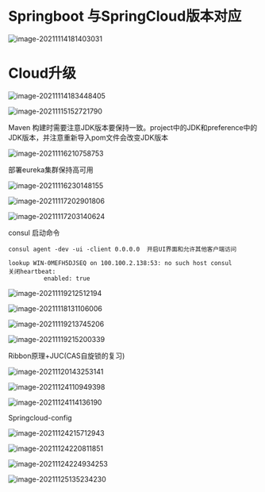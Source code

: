 # Springboot 与SpringCloud版本对应



![image-20211114181403031](https://gitee.com/wowosong/pic-md/raw/master/20211114181403.png)

# Cloud升级

![image-20211114183448405](https://gitee.com/wowosong/pic-md/raw/master/20211114183448.png)

![image-20211115152721790](https://gitee.com/wowosong/pic-md/raw/master/20211115152739.png)

Maven 构建时需要注意JDK版本要保持一致。project中的JDK和preference中的JDK版本，并注意重新导入pom文件会改变JDK版本

![image-20211116210758753](https://gitee.com/wowosong/pic-md/raw/master/20211116210759.png)

部署eureka集群保持高可用

![image-20211116230148155](https://gitee.com/wowosong/pic-md/raw/master/20211116230149.png)

![image-20211117202901806](https://gitee.com/wowosong/pic-md/raw/master/20211117202902.png)

![image-20211117203140624](https://gitee.com/wowosong/pic-md/raw/master/20211117203140.png)

consul 启动命令

```
consul agent -dev -ui -client 0.0.0.0  开启UI界面和允许其他客户端访问
```

```
lookup WIN-0MEFH5DJSEQ on 100.100.2.138:53: no such host consul 
关闭heartbeat:
          enabled: true
```

![image-20211119212512194](https://gitee.com/wowosong/pic-md/raw/master/20211119212512.png)

![image-20211118131106006](https://gitee.com/wowosong/pic-md/raw/master/20211118131221.png)

![image-20211119213745206](https://gitee.com/wowosong/pic-md/raw/master/20211119213745.png)

![image-20211119215200339](https://gitee.com/wowosong/pic-md/raw/master/20211119215200.png)

Ribbon原理+JUC(CAS自旋锁的复习)

![image-20211120143253141](https://gitee.com/wowosong/pic-md/raw/master/20211120143253.png)

![image-20211124110949398](https://gitee.com/wowosong/pic-md/raw/master/202111241110581.png)

![image-20211124114136190](https://gitee.com/wowosong/pic-md/raw/master/202111241141838.png)

Springcloud-config

![image-20211124215712943](https://gitee.com/wowosong/pic-md/raw/master/20211124215714.png)

![image-20211124220811851](https://gitee.com/wowosong/pic-md/raw/master/20211124220815.png)

![image-20211124224934253](https://gitee.com/wowosong/pic-md/raw/master/20211124224934.png)

![image-20211125135234230](https://gitee.com/wowosong/pic-md/raw/master/202111251742316.png)

